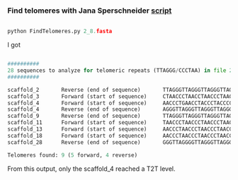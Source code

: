 

### Find telomeres with Jana Sperschneider [script](https://github.com/JanaSperschneider/FindTelomeres)


```python

python FindTelomeres.py 2_8.fasta

```

I got



```python

##########
28 sequences to analyze for telomeric repeats (TTAGGG/CCCTAA) in file 2_8.fasta
##########

scaffold_2       Reverse (end of sequence)       TTAGGGTTAGGGTTAGGGTTAGGGTTAGGGTTAGGGTTAGGGTTAGGGTT
scaffold_3       Forward (start of sequence)     CTAACCCTAACCTAACCCTAACCCTAACCCTAACCCTAACCCCTAACCCT
scaffold_4       Forward (start of sequence)     AACCCTGAACCTACCCTACCCCCTCACCCTACCCCTACCCAAACCCTAAC
scaffold_4       Reverse (end of sequence)       AGGGTTAGGGTTAGGGTTAGGGTTAGGGTTAGGGTTAGGGTTAGGGTTAG
scaffold_9       Reverse (end of sequence)       TTAGGGTTAGGGTTAGGGTTAGGGTTAGGGTTAGGGTTAGGGTTAGGGTT
scaffold_11      Forward (start of sequence)     TAACCCTAACCCTAACCCTAACCCTAACCCTAACCCTAACCCTAACCCTA
scaffold_13      Forward (start of sequence)     AACCCTAACCCTAACCCTAACCCTAACCCTAACCCTAACCCTAACCCTAA
scaffold_18      Forward (start of sequence)     AACCCTAACCCTAACCCTAACCCTAACCCTAACCCTAACCCCTAACCCTA
scaffold_28      Reverse (end of sequence)       GGGTTAGGGGTTAGGGTTAGGGTTAGGGTTAGGGTTAGGGTTAGGGTTAG

Telomeres found: 9 (5 forward, 4 reverse)

```


From this output, only the scaffold_4 reached a T2T level.
